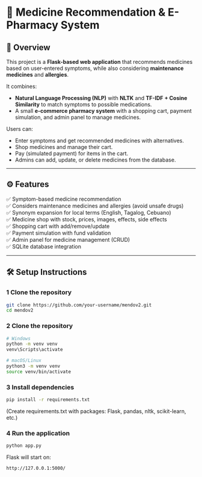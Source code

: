 # 💊 Medicine Recommendation & E-Pharmacy System  

## 📌 Overview  
This project is a **Flask-based web application** that recommends medicines based on user-entered symptoms, while also considering **maintenance medicines** and **allergies**.  

It combines:  
- **Natural Language Processing (NLP)** with **NLTK** and **TF-IDF + Cosine Similarity** to match symptoms to possible medications.  
- A small **e-commerce pharmacy system** with a shopping cart, payment simulation, and admin panel to manage medicines.  

Users can:  
- Enter symptoms and get recommended medicines with alternatives.  
- Shop medicines and manage their cart.  
- Pay (simulated payment) for items in the cart.  
- Admins can add, update, or delete medicines from the database.  

---

## ⚙️ Features  
✅ Symptom-based medicine recommendation  
✅ Considers maintenance medicines and allergies (avoid unsafe drugs)  
✅ Synonym expansion for local terms (English, Tagalog, Cebuano)  
✅ Medicine shop with stock, prices, images, effects, side effects  
✅ Shopping cart with add/remove/update  
✅ Payment simulation with fund validation  
✅ Admin panel for medicine management (CRUD)  
✅ SQLite database integration  

---

## 🛠️ Setup Instructions

### 1 Clone the repository  
```bash
git clone https://github.com/your-username/mendov2.git
cd mendov2

```

### 2 Clone the repository  
```bash
# Windows
python -m venv venv
venv\Scripts\activate

# macOS/Linux
python3 -m venv venv
source venv/bin/activate
```

### 3 Install dependencies

```bash
pip install -r requirements.txt
```
(Create requirements.txt with packages: Flask, pandas, nltk, scikit-learn, etc.)



### 4 Run the application

```bash
python app.py
```

Flask will start on:

```bash
http://127.0.0.1:5000/
```














